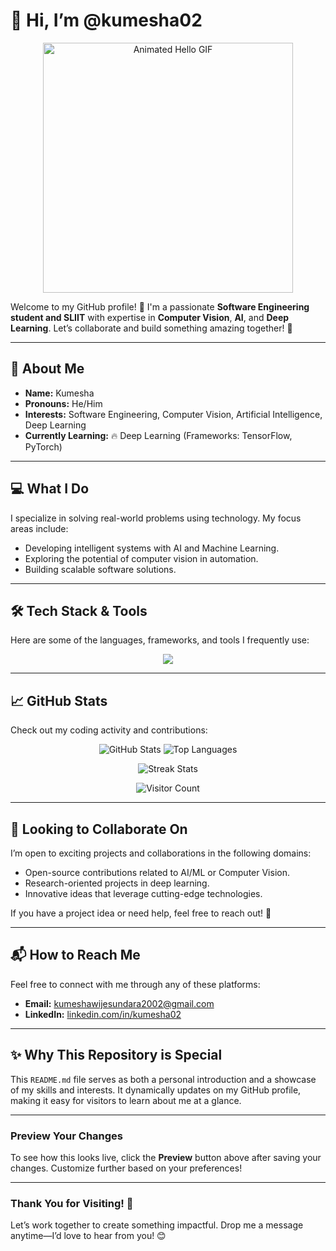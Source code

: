 # 👋 Hi, I’m @kumesha02

<p align="center">
  <img src="https://media.giphy.com/media/Qs1xIbKf5c3ZzBQg7m/giphy.gif" alt="Animated Hello GIF" width="400"/>
</p>

Welcome to my GitHub profile! 🌟 I'm a passionate **Software Engineering student and SLIIT** with expertise in **Computer Vision**, **AI**, and **Deep Learning**. Let’s collaborate and build something amazing together! 🚀

---

## 🌟 About Me
- **Name:** Kumesha  
- **Pronouns:** He/Him  
- **Interests:** Software Engineering, Computer Vision, Artificial Intelligence, Deep Learning  
- **Currently Learning:** 🔥 Deep Learning (Frameworks: TensorFlow, PyTorch)  

---

## 💻 What I Do
I specialize in solving real-world problems using technology. My focus areas include:
- Developing intelligent systems with AI and Machine Learning.
- Exploring the potential of computer vision in automation.
- Building scalable software solutions.

---

## 🛠️ Tech Stack & Tools
Here are some of the languages, frameworks, and tools I frequently use:

<p align="center">
  <img src="https://skillicons.dev/icons?i=python,react,tensorflow,pytorch,opencv,cpp,js,html,css,docker,git" />
</p>

---

## 📈 GitHub Stats
Check out my coding activity and contributions:

<p align="center">
  <!-- GitHub Stats Card -->
  <img src="https://github-readme-stats.vercel.app/api?username=kumesha02&show_icons=true&theme=radical&count_private=true" alt="GitHub Stats" />
  
  <!-- Top Languages Card -->
  <img src="https://github-readme-stats.vercel.app/api/top-langs/?username=kumesha02&layout=compact&theme=radical" alt="Top Languages" />
</p>

<p align="center">
  <!-- Streak Stats -->
  <img src="https://streak-stats.demolab.com?user=kumesha02&theme=dark" alt="Streak Stats" />
</p>

<p align="center">
  <!-- Visitor Count Badge -->
  <img src="https://profile-counter.glitch.me/kumesha02/count.svg" alt="Visitor Count" />
</p>

---

## 🤝 Looking to Collaborate On
I’m open to exciting projects and collaborations in the following domains:
- Open-source contributions related to AI/ML or Computer Vision.
- Research-oriented projects in deep learning.
- Innovative ideas that leverage cutting-edge technologies.

If you have a project idea or need help, feel free to reach out! 🤙

---

## 📬 How to Reach Me
Feel free to connect with me through any of these platforms:
- **Email:** [kumeshawijesundara2002@gmail.com](mailto:kumeshawijesundara2002@gmail.com)
- **LinkedIn:** [linkedin.com/in/kumesha02](https://www.linkedin.com/in/kumesha02)
---

## ✨ Why This Repository is Special
This `README.md` file serves as both a personal introduction and a showcase of my skills and interests. It dynamically updates on my GitHub profile, making it easy for visitors to learn about me at a glance.

---

### Preview Your Changes
To see how this looks live, click the **Preview** button above after saving your changes. Customize further based on your preferences!

---

### Thank You for Visiting! 🌈
Let’s work together to create something impactful. Drop me a message anytime—I’d love to hear from you! 😊
